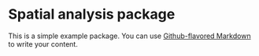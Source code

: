 # Spatial analysis package

This is a simple example package. You can use
[Github-flavored Markdown](https://guides.github.com/features/mastering-markdown/)
to write your content.